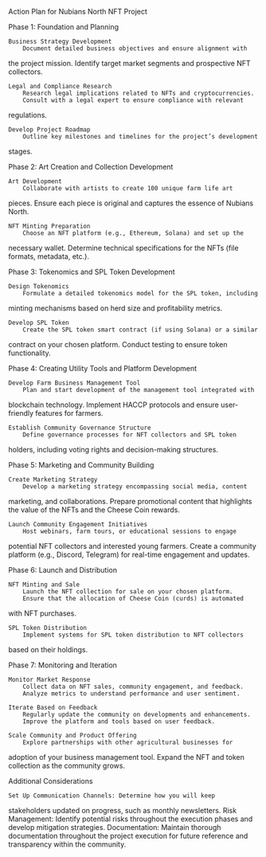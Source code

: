 Action Plan for Nubians North NFT Project

Phase 1: Foundation and Planning

    Business Strategy Development
        Document detailed business objectives and ensure alignment with 
the project mission.
        Identify target market segments and prospective NFT collectors.

    Legal and Compliance Research
        Research legal implications related to NFTs and cryptocurrencies.
        Consult with a legal expert to ensure compliance with relevant 
regulations.

    Develop Project Roadmap
        Outline key milestones and timelines for the project’s development 
stages.

Phase 2: Art Creation and Collection Development

    Art Development
        Collaborate with artists to create 100 unique farm life art 
pieces.
        Ensure each piece is original and captures the essence of Nubians 
North.

    NFT Minting Preparation
        Choose an NFT platform (e.g., Ethereum, Solana) and set up the 
necessary wallet.
        Determine technical specifications for the NFTs (file formats, 
metadata, etc.).

Phase 3: Tokenomics and SPL Token Development

    Design Tokenomics
        Formulate a detailed tokenomics model for the SPL token, including 
minting mechanisms based on herd size and profitability metrics.

    Develop SPL Token
        Create the SPL token smart contract (if using Solana) or a similar 
contract on your chosen platform.
        Conduct testing to ensure token functionality.

Phase 4: Creating Utility Tools and Platform Development

    Develop Farm Business Management Tool
        Plan and start development of the management tool integrated with 
blockchain technology.
        Implement HACCP protocols and ensure user-friendly features for 
farmers.

    Establish Community Governance Structure
        Define governance processes for NFT collectors and SPL token 
holders, including voting rights and decision-making structures.

Phase 5: Marketing and Community Building

    Create Marketing Strategy
        Develop a marketing strategy encompassing social media, content 
marketing, and collaborations.
        Prepare promotional content that highlights the value of the NFTs 
and the Cheese Coin rewards.

    Launch Community Engagement Initiatives
        Host webinars, farm tours, or educational sessions to engage 
potential NFT collectors and interested young farmers.
        Create a community platform (e.g., Discord, Telegram) for 
real-time engagement and updates.

Phase 6: Launch and Distribution

    NFT Minting and Sale
        Launch the NFT collection for sale on your chosen platform.
        Ensure that the allocation of Cheese Coin (curds) is automated 
with NFT purchases.

    SPL Token Distribution
        Implement systems for SPL token distribution to NFT collectors 
based on their holdings.

Phase 7: Monitoring and Iteration

    Monitor Market Response
        Collect data on NFT sales, community engagement, and feedback.
        Analyze metrics to understand performance and user sentiment.

    Iterate Based on Feedback
        Regularly update the community on developments and enhancements.
        Improve the platform and tools based on user feedback.

    Scale Community and Product Offering
        Explore partnerships with other agricultural businesses for 
adoption of your business management tool.
        Expand the NFT and token collection as the community grows.

Additional Considerations

    Set Up Communication Channels: Determine how you will keep 
stakeholders updated on progress, such as monthly newsletters.
    Risk Management: Identify potential risks throughout the execution 
phases and develop mitigation strategies.
    Documentation: Maintain thorough documentation throughout the project 
execution for future reference and transparency within the community.

